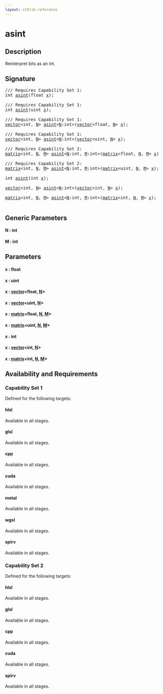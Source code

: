 ```yaml
---
layout: stdlib-reference
---
```


# asint

## Description

Reinterpret bits as an int.




## Signature 

<pre>
/// Requires Capability Set 1:
<span class="code_keyword">int</span> <a href="asint.html">asint</a>(<span class="code_keyword">float</span> <a href="asint.html#decl-x" class="code_param">x</a>);

/// Requires Capability Set 1:
<span class="code_keyword">int</span> <a href="asint.html">asint</a>(<span class="code_keyword">uint</span> <a href="asint.html#decl-x" class="code_param">x</a>);

/// Requires Capability Set 1:
<a href="index.html" class="code_type">vector</a>&lt;<span class="code_keyword">int</span>, <a href="asint.html#decl-N" class="code_var">N</a>&gt; <a href="asint.html">asint</a>&lt;<a href="asint.html#decl-N" class="code_var">N</a>:<span class="code_keyword">int</span>&gt;(<a href="index.html" class="code_type">vector</a>&lt;<span class="code_keyword">float</span>, <a href="asint.html#decl-N" class="code_var">N</a>&gt; <a href="asint.html#decl-x" class="code_param">x</a>);

/// Requires Capability Set 1:
<a href="index.html" class="code_type">vector</a>&lt;<span class="code_keyword">int</span>, <a href="asint.html#decl-N" class="code_var">N</a>&gt; <a href="asint.html">asint</a>&lt;<a href="asint.html#decl-N" class="code_var">N</a>:<span class="code_keyword">int</span>&gt;(<a href="index.html" class="code_type">vector</a>&lt;<span class="code_keyword">uint</span>, <a href="asint.html#decl-N" class="code_var">N</a>&gt; <a href="asint.html#decl-x" class="code_param">x</a>);

/// Requires Capability Set 2:
<a href="index.html" class="code_type">matrix</a>&lt;<span class="code_keyword">int</span>, <a href="asint.html#decl-N" class="code_var">N</a>, <a href="asint.html#decl-M" class="code_var">M</a>&gt; <a href="asint.html">asint</a>&lt;<a href="asint.html#decl-N" class="code_var">N</a>:<span class="code_keyword">int</span>, <a href="asint.html#decl-M" class="code_var">M</a>:<span class="code_keyword">int</span>&gt;(<a href="index.html" class="code_type">matrix</a>&lt;<span class="code_keyword">float</span>, <a href="asint.html#decl-N" class="code_var">N</a>, <a href="asint.html#decl-M" class="code_var">M</a>&gt; <a href="asint.html#decl-x" class="code_param">x</a>);

/// Requires Capability Set 2:
<a href="index.html" class="code_type">matrix</a>&lt;<span class="code_keyword">int</span>, <a href="asint.html#decl-N" class="code_var">N</a>, <a href="asint.html#decl-M" class="code_var">M</a>&gt; <a href="asint.html">asint</a>&lt;<a href="asint.html#decl-N" class="code_var">N</a>:<span class="code_keyword">int</span>, <a href="asint.html#decl-M" class="code_var">M</a>:<span class="code_keyword">int</span>&gt;(<a href="index.html" class="code_type">matrix</a>&lt;<span class="code_keyword">uint</span>, <a href="asint.html#decl-N" class="code_var">N</a>, <a href="asint.html#decl-M" class="code_var">M</a>&gt; <a href="asint.html#decl-x" class="code_param">x</a>);

<span class="code_keyword">int</span> <a href="asint.html">asint</a>(<span class="code_keyword">int</span> <a href="asint.html#decl-x" class="code_param">x</a>);

<a href="index.html" class="code_type">vector</a>&lt;<span class="code_keyword">int</span>, <a href="asint.html#decl-N" class="code_var">N</a>&gt; <a href="asint.html">asint</a>&lt;<a href="asint.html#decl-N" class="code_var">N</a>:<span class="code_keyword">int</span>&gt;(<a href="index.html" class="code_type">vector</a>&lt;<span class="code_keyword">int</span>, <a href="asint.html#decl-N" class="code_var">N</a>&gt; <a href="asint.html#decl-x" class="code_param">x</a>);

<a href="index.html" class="code_type">matrix</a>&lt;<span class="code_keyword">int</span>, <a href="asint.html#decl-N" class="code_var">N</a>, <a href="asint.html#decl-M" class="code_var">M</a>&gt; <a href="asint.html">asint</a>&lt;<a href="asint.html#decl-N" class="code_var">N</a>:<span class="code_keyword">int</span>, <a href="asint.html#decl-M" class="code_var">M</a>:<span class="code_keyword">int</span>&gt;(<a href="index.html" class="code_type">matrix</a>&lt;<span class="code_keyword">int</span>, <a href="asint.html#decl-N" class="code_var">N</a>, <a href="asint.html#decl-M" class="code_var">M</a>&gt; <a href="asint.html#decl-x" class="code_param">x</a>);

</pre>

## Generic Parameters

####  <a id="decl-N"></a>N  : int
####  <a id="decl-M"></a>M  : int

## Parameters

####  <a id="decl-x"></a>x  : float
####  <a id="decl-x"></a>x  : uint
####  <a id="decl-x"></a>x  : [vector](../types/vector/index)\<float, [N](../types/vector/index#decl-N)\>
####  <a id="decl-x"></a>x  : [vector](../types/vector/index)\<uint, [N](../types/vector/index#decl-N)\>
####  <a id="decl-x"></a>x  : [matrix](../types/matrix/index)\<float, [N](../types/matrix/index#decl-N), [M](../types/matrix/index#decl-M)\>
####  <a id="decl-x"></a>x  : [matrix](../types/matrix/index)\<uint, [N](../types/matrix/index#decl-N), [M](../types/matrix/index#decl-M)\>
####  <a id="decl-x"></a>x  : int
####  <a id="decl-x"></a>x  : [vector](../types/vector/index)\<int, [N](../types/vector/index#decl-N)\>
####  <a id="decl-x"></a>x  : [matrix](../types/matrix/index)\<int, [N](../types/matrix/index#decl-N), [M](../types/matrix/index#decl-M)\>

## Availability and Requirements

### Capability Set 1

Defined for the following targets:

#### hlsl
Available in all stages.

#### glsl
Available in all stages.

#### cpp
Available in all stages.

#### cuda
Available in all stages.

#### metal
Available in all stages.

#### wgsl
Available in all stages.

#### spirv
Available in all stages.


### Capability Set 2

Defined for the following targets:

#### hlsl
Available in all stages.

#### glsl
Available in all stages.

#### cpp
Available in all stages.

#### cuda
Available in all stages.

#### spirv
Available in all stages.



